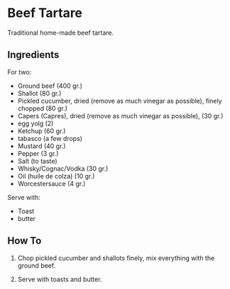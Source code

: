 Beef Tartare
============

Traditional home-made beef tartare.

Ingredients
-----------

For two:

* Ground beef (400 gr.)
* Shallot (80 gr.)
* Pickled cucumber, dried (remove as much vinegar as possible), finely chopped (80 gr.)
* Capers (Capres), dried (remove as much vinegar as possible), (30 gr.)
* egg yolg (2)
* Ketchup (60 gr.)
* tabasco (a few drops)
* Mustard (40 gr.)
* Pepper (3 gr.)
* Salt (to taste)
* Whisky/Cognac/Vodka (30 gr.)
* Oil (huile de colza) (10 gr.)
* Worcestersauce (4 gr.)

Serve with:
* Toast
* butter

How To
------

1. Chop pickled cucumber and shallots finely, mix everything with the ground beef.

2. Serve with toasts and butter.
